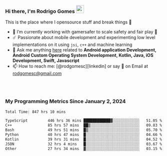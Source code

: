 
### Hi there, I'm Rodrigo Gomes <img src="https://media.giphy.com/media/hvRJCLFzcasrR4ia7z/giphy.gif" width="25px">
This is the place where I opensource stuff and break things 🤣
- 🔭 I’m currently working with gamersafer to scale safety and fair play 💜
- ☄️ Passionate about mobile development and experimenting low level implementations on it using `jsi`, `c++` and machine learning
- 💬 Ask me anything [here](https://github.com/rodgomesc/rodgomesc/issues) related to <b>Android application Development, Android Custom Operating System Development, Kotlin, Java, iOS Development, Swift, Javascript</b>
- 📫 How to reach me: [@rodgomesc][linkedin] or say 👋 on Email at [rodgomesc@gmail.com](mailto:rodgomesc@gmail.com)


<br/>

<!-- 
<picture>
  <img src="/github-metrics.svg" alt="Metrics">
</picture>
-->

</br>

### My Programming Metrics Since January 2, 2024 


<!--START_SECTION:waka-->

```txt
Total Time: 847 hrs 10 mins

TypeScript         446 hrs 36 mins ████████████▓░░░░░░░░░░░░   51.05 %
C++                85 hrs 57 mins  ██▒░░░░░░░░░░░░░░░░░░░░░░   09.83 %
Bash               49 hrs 51 mins  █▒░░░░░░░░░░░░░░░░░░░░░░░   05.70 %
Python             40 hrs 47 mins  █░░░░░░░░░░░░░░░░░░░░░░░░   04.66 %
Kotlin             39 hrs 31 mins  █░░░░░░░░░░░░░░░░░░░░░░░░   04.52 %
JSON               32 hrs 4 mins   █░░░░░░░░░░░░░░░░░░░░░░░░   03.67 %
Other              27 hrs 34 mins  ▓░░░░░░░░░░░░░░░░░░░░░░░░   03.15 %
```

<!--END_SECTION:waka-->
